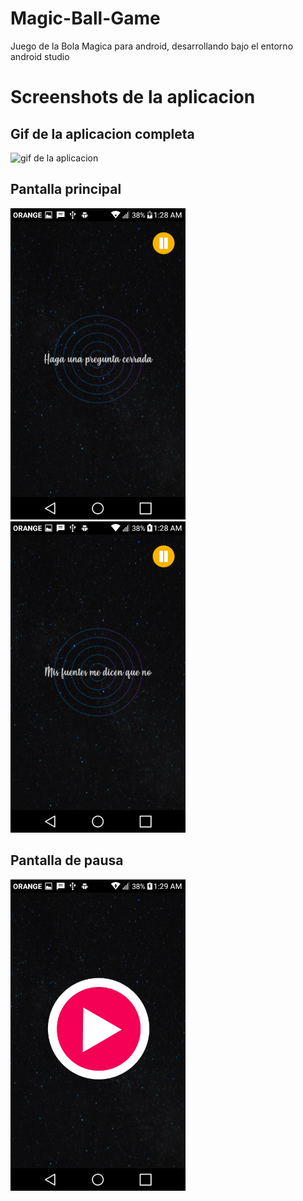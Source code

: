 # Magic-Ball-Game
Juego de la Bola Magica para android, desarrollando bajo el entorno android studio

<h1><strong>Screenshots de la aplicacion</strong></h>

<h2>Gif de la aplicacion completa</h2>
<img src="/screenshots_magicBall/app.gif" alt="gif de la aplicacion">

<p>
<h2>Pantalla principal</h2>
<img src="/screenshots_magicBall/Screenshot_2018-07-16-01-28-52.png" width="280px" alt="Screenshot de la aplicacion">
<img src="/screenshots_magicBall/Screenshot_2018-07-16-01-28-57.png" width="280px" alt="Screenshot de la aplicacion">
</p>

<h2>Pantalla de pausa</h2>
<img src="/screenshots_magicBall/Screenshot_2018-07-16-01-29-01.png" width="280px" alt="Screenshot de la aplicacion">



